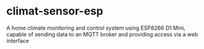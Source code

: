 # climat-sensor-esp
A home climate monitoring and control system using ESP8266 D1 Mini, capable of sending data to an MQTT broker and providing access via a web interface
